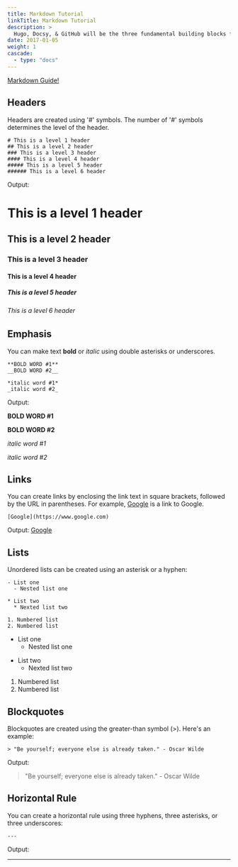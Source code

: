 ```yaml
---
title: Markdown Tutorial
linkTitle: Markdown Tutorial
description: >
  Hugo, Docsy, & GitHub will be the three fundamental building blocks for building and deploying your website to the web. Below is a brief overview of the functionality and strengths of each.
date: 2017-01-05
weight: 1
cascade:
  - type: "docs"
---
```

 
[Markdown Guide!](https://www.markdownguide.org/basic-syntax/)
 
## Headers
Headers are created using '#' symbols. The number of '#' symbols determines the level of the header.
 
```
# This is a level 1 header
## This is a level 2 header
### This is a level 3 header
#### This is a level 4 header
##### This is a level 5 header
###### This is a level 6 header
```
Output:
 
# This is a level 1 header
## This is a level 2 header
### This is a level 3 header
#### This is a level 4 header
##### This is a level 5 header
###### This is a level 6 header
 
 
## Emphasis
 
You can make text **bold** or *italic* using double asterisks or underscores.
 
```
**BOLD WORD #1**
__BOLD WORD #2__
 
*italic word #1*
_italic word #2_
```
Output:
 
**BOLD WORD #1**
 
__BOLD WORD #2__
 
*italic word #1*
 
_italic word #2_
 
 
## Links
 
You can create links by enclosing the link text in square brackets, followed by the URL in parentheses. For example, [Google](https://www.google.com) is a link to Google.
 
 
```
[Google](https://www.google.com)
```
Output:
[Google](https://www.google.com)
 
 
## Lists
 
Unordered lists can be created using an asterisk or a hyphen:
```
- List one
  - Nested list one
 
* List two
  * Nexted list two
 
1. Numbered list
2. Numbered list
```
 
- List one
  - Nested list one
 
* List two
  * Nexted list two
 
1. Numbered list
2. Numbered list
 
## Blockquotes
 
Blockquotes are created using the greater-than symbol (>). Here's an example:
```
> "Be yourself; everyone else is already taken." - Oscar Wilde
```
Output:
> "Be yourself; everyone else is already taken." - Oscar Wilde
 
## Horizontal Rule
 
You can create a horizontal rule using three hyphens, three asterisks, or three underscores:
 
```---```
 
Output: 

---
